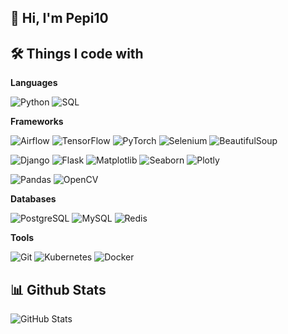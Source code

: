 ## 👋 Hi, I'm Pepi10

## 🛠️ Things I code with


<strong>Languages</strong>

![Python](https://img.shields.io/badge/Python-3776AB?style=for-the-badge&logo=Python&logoColor=white)
![SQL](https://img.shields.io/badge/SQL-4479A1?style=for-the-badge&logo=SQL&logoColor=white)

<strong>Frameworks</strong>

![Airflow](https://img.shields.io/badge/Airflow-017CEE?style=for-the-badge&logo=Apache%20Airflow&logoColor=white)
![TensorFlow](https://img.shields.io/badge/TensorFlow-FF6F00?style=for-the-badge&logo=TensorFlow&logoColor=white)
![PyTorch](https://img.shields.io/badge/PyTorch-EE4C2C?style=for-the-badge&logo=PyTorch&logoColor=white)
![Selenium](https://img.shields.io/badge/Selenium-43B02A?style=for-the-badge&logo=Selenium&logoColor=white)
![BeautifulSoup](https://img.shields.io/badge/BeautifulSoup-181717?style=for-the-badge&logo=BeautifulSoup&logoColor=white)

![Django](https://img.shields.io/badge/Django-092E20?style=for-the-badge&logo=Django&logoColor=white)
![Flask](https://img.shields.io/badge/Flask-000000?style=for-the-badge&logo=Flask&logoColor=white)
![Matplotlib](https://img.shields.io/badge/Matplotlib-11557C?style=for-the-badge&logo=Matplotlib&logoColor=white)
![Seaborn](https://img.shields.io/badge/Seaborn-4E4E4E?style=for-the-badge&logo=Seaborn&logoColor=white)
![Plotly](https://img.shields.io/badge/Plotly-3F4F75?style=for-the-badge&logo=Plotly&logoColor=white)

![Pandas](https://img.shields.io/badge/Pandas-150458?style=for-the-badge&logo=Pandas&logoColor=white)
![OpenCV](https://img.shields.io/badge/OpenCV-5C3EE8?style=for-the-badge&logo=OpenCV&logoColor=white)

<strong>Databases</strong>

![PostgreSQL](https://img.shields.io/badge/PostgreSQL-316192?style=for-the-badge&logo=postgresql&logoColor=white)
![MySQL](https://img.shields.io/badge/MySQL-00000F?style=for-the-badge&logo=mysql&logoColor=white)
![Redis](https://img.shields.io/badge/Redis-DC382D?style=for-the-badge&logo=redis&logoColor=white)

<strong>Tools</strong>

![Git](https://img.shields.io/badge/Git-F05032?style=for-the-badge&logo=Git&logoColor=white)
![Kubernetes](https://img.shields.io/badge/Kubernetes-326CE5?style=for-the-badge&logo=kubernetes&logoColor=white)
![Docker](https://img.shields.io/badge/Docker-2496ED?style=for-the-badge&logo=Docker&logoColor=white)

## 📊 Github Stats

![GitHub Stats](https://github-readme-stats.vercel.app/api?username=Pepi10&show_icons=true&theme=radical)




<!--
**Pepi10/Pepi10** is a ✨ _special_ ✨ repository because its `README.md` (this file) appears on your GitHub profile.

Here are some ideas to get you started:

- 🔭 I’m currently working on ...
- 🌱 I’m currently learning ...
- 👯 I’m looking to collaborate on ...
- 🤔 I’m looking for help with ...
- 💬 Ask me about ...
- 📫 How to reach me: ...
- 😄 Pronouns: ...
- ⚡ Fun fact: ...
-->

